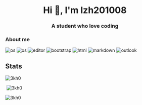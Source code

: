 <h1 align="center">Hi 👋, I'm lzh201008</h1>
<h3 align="center">A student who love coding</h3>
<h3>About me</h3>
<p align="left">
<img src="https://img.shields.io/badge/OS-macOS-lightgrey/?logo=windows" alt="os">
<img src="https://img.shields.io/badge/OS-macOS-lightgrey/?logo=apple" alt="os">
<img src="https://img.shields.io/badge/Editor-VS%20Code-blue/?logo=visualstudiocode&logoColor=blue&color=blue" alt="editor">
<img src="https://img.shields.io/badge/Knows-bootstrap-purple/?logo=bootstrap&logoColor=warning&color=purple" alt="bootstrap">
<img src="https://img.shields.io/badge/Knows-HTML-blue/?logo=html5&logoColor=warning&color=orange" alt="html">
<img src="https://img.shields.io/badge/Knows-MarkDown-FFF?logo=markdown" alt="markdown">
<img src="https://img.shields.io/badge/Uses-outlook-blue/?logo=outlook&logoColor=warning&color=blue" alt="outlook">
</p>
<h2 align="left">Stats</h2>

<p><img  src="https://github-readme-stats.vercel.app/api/top-langs?username=lzh201008&show_icons=true&theme=dark&locale=en&langs_count=10&layout=compact" alt="3kh0" /></p>
<p>&nbsp;<img src="https://github-readme-stats.vercel.app/api?username=lzh201008&show_icons=true&theme=dark&locale=en" alt="3kh0" /></p>
<p><img src="https://github-readme-streak-stats.herokuapp.com/?user=lzh201008&theme=dark" alt="3kh0" /></p><br>
  </html>
